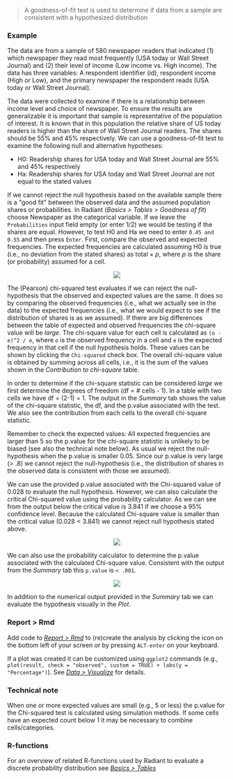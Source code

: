 > A goodness-of-fit test is used to determine if data from a sample are consistent with a hypothesized distribution


### Example

The data are from a sample of 580 newspaper readers that indicated (1) which newspaper they read most frequently (USA today or Wall Street Journal) and (2) their level of income (Low income vs. High income). The data has three variables: A respondent identifier (id), respondent income (High or Low), and the primary newspaper the respondent reads (USA today or Wall Street Journal).

The data were collected to examine if there is a relationship between income level and choice of newspaper. To ensure the results are generalizable it is important that sample is representative of the population of interest. It is known that in this population the relative share of US today readers is higher than the share of Wall Street Journal readers. The shares should be 55% and 45% respectively. We can use a goodness-of-fit test to examine the following null and alternative hypotheses:

* H0: Readership shares for USA today and Wall Street Journal are 55% and 45% respectively
* Ha: Readership shares for USA today and Wall Street Journal are not equal to the stated values

If we cannot reject the null hypothesis based on the available sample there is a "good fit" between the observed data and the assumed population shares or probabilities. In Radiant (_Basics > Tables > Goodness of fit_) choose Newspaper as the categorical variable. If we leave the `Probabilities` input field empty (or enter 1/2) we would be testing if the shares are equal. However, to test H0 and Ha we need to enter `0.45 and 0.55` and then press `Enter`. First, compare the observed and expected frequencies. The expected frequencies are calculated assuming H0 is true (i.e., no deviation from the stated shares) as total $\times$ $p$, where $p$ is the share (or probability) assumed for a cell.

<p align="center"><img src="figures_basics/goodness_summary.png"></p>

The (Pearson) chi-squared test evaluates if we can reject the null-hypothesis that the observed and expected values are the same. It does so by comparing the observed frequencies (i.e., what we actually see in the data) to the expected frequencies (i.e., what we would expect to see if the distribution of shares is as we assumed). If there are big differences between the table of expected and observed frequencies the chi-square value will be _large_. The chi-square value for each cell is calculated as `(o - e)^2 / e`, where `o` is the observed frequency in a cell and `e` is the expected frequency in that cell if the null hypothesis holds. These values can be shown by clicking the `Chi-squared` check box. The overall chi-square value is obtained by summing across all cells, i.e., it is the sum of the values shown in the _Contribution to chi-square_ table.

In order to determine if the chi-square statistic can be considered _large_ we first determine the degrees of freedom (df = # cells - 1). In a table with two cells we have df = (2-1) = 1. The output in the _Summary_ tab shows the value of the chi-square statistic, the df, and the p.value associated with the test. We also see the contribution from each cells to the overall chi-square statistic.

Remember to check the expected values: All expected frequencies are larger than 5 so the p.value for the chi-square statistic is unlikely to be biased (see also the technical note below). As usual we reject the null-hypothesis when the p.value is smaller 0.05. Since our p.value is very large (> .8) we cannot reject the null-hypothesis (i.e., the distribution of shares in the observed data is consistent with those we assumed).

We can use the provided p.value associated with the Chi-squared value of 0.028 to evaluate the null hypothesis. However, we can also calculate the critical Chi-squared value using the probability calculator. As we can see from the output below the critical value is 3.841 if we choose a 95% confidence level. Because the calculated Chi-square value is smaller than the critical value (0.028 < 3.841) we cannot reject null hypothesis stated above.

<p align="center"><img src="figures_basics/compare_props_prob_calc.png"></p>

We can also use the probability calculator to determine the p.value associated with the calculated Chi-square value. Consistent with the output from the _Summary_ tab this `p.value` is `< .001`.

<p align="center"><img src="figures_basics/goodness_chi_pvalue.png"></p>

In addition to the numerical output provided in the _Summary_ tab we can evaluate the hypothesis visually in the _Plot_.

### Report > Rmd

Add code to <a href="https://radiant-rstats.github.io/docs/data/report.html" target="_blank">_Report > Rmd_</a> to (re)create the analysis by clicking the <i title="report results" class="fa fa-edit"></i> icon on the bottom left of your screen or by pressing `ALT-enter` on your keyboard. 

If a plot was created it can be customized using `ggplot2` commands (e.g., `plot(result, check = "observed", custom = TRUE) + labs(y = "Percentage")`). See <a href="https://radiant-rstats.github.io/docs/data/visualize.html" target="_blank">_Data > Visualize_</a> for details.

### Technical note

When one or more expected values are small (e.g., 5 or less) the p.value for the Chi-squared test is calculated using simulation methods. If some cells have an expected count below 1 it may be necessary to combine cells/categories.

### R-functions

For an overview of related R-functions used by Radiant to evaluate a discrete probability distribution see <a href = "https://radiant-rstats.github.io/radiant.basics/reference/index.html#section-basics-tables" target="_blank">_Basics > Tables_</a>
